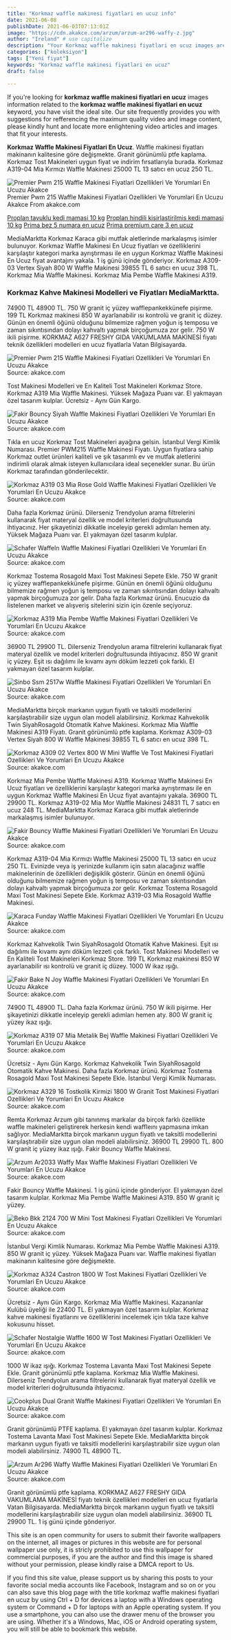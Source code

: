 ```yaml
---
title: "Korkmaz waffle makinesi fiyatlari en ucuz info"
date: 2021-06-08
publishDate: 2021-06-03T07:13:01Z
image: "https://cdn.akakce.com/arzum/arzum-ar296-waffy-z.jpg"
author: "Ireland" # use capitalize
description: "Your Korkmaz waffle makinesi fiyatlari en ucuz images are ready. Korkmaz waffle makinesi fiyatlari en ucuz are a topic that is being searched for and liked by netizens now. You can Find and Download the Korkmaz waffle makinesi fiyatlari en ucuz files here. Get all free vectors."
categories: ["koleksiyon"]
tags: ["Yeni fiyat"]
keywords: "Korkmaz waffle makinesi fiyatlari en ucuz"
draft: false

---
```


If you're looking for **korkmaz waffle makinesi fiyatlari en ucuz** images information related to the **korkmaz waffle makinesi fiyatlari en ucuz** keyword, you have visit the ideal  site.  Our site frequently  provides you with  suggestions  for refferencing  the maximum  quality video and image  content, please kindly hunt and locate more enlightening video articles and images  that fit your interests.

**Korkmaz Waffle Makinesi Fiyatlari En Ucuz**. Waffle makinesi fiyatları makinanın kalitesine göre değişmekte. Granit görünümlü ptfe kaplama. Korkmaz Tost Makineleri uygun fiyat ve indirim fırsatlarıyla burada. Korkmaz A319-04 Mia Kırmızı Waffle Makinesi 25000 TL 13 satıcı en ucuz 250 TL.

![Premier Pwm 215 Waffle Makinesi Fiyatlari Ozellikleri Ve Yorumlari En Ucuzu Akakce](https://cdn.akakce.com/premier/premier-pwm-215-z.jpg "Premier Pwm 215 Waffle Makinesi Fiyatlari Ozellikleri Ve Yorumlari En Ucuzu Akakce")
Premier Pwm 215 Waffle Makinesi Fiyatlari Ozellikleri Ve Yorumlari En Ucuzu Akakce From akakce.com

[Proplan tavuklu kedi mamasi 10 kg](/proplan-tavuklu-kedi-mamasi-10-kg/)
[Proplan hindili kisirlastirilmis kedi mamasi 10 kg](/proplan-hindili-kisirlastirilmis-kedi-mamasi-10-kg/)
[Prima bez 5 numara en ucuz](/prima-bez-5-numara-en-ucuz/)
[Prima premium care 3 en ucuz](/prima-premium-care-3-en-ucuz/)

MediaMarktta Korkmaz Karaca gibi mutfak aletlerinde markalaşmış isimler bulunuyor. Korkmaz Waffle Makinesi En Ucuz fiyatları ve özelliklerini karşılaştır kategori marka ayrıştırması ile en uygun Korkmaz Waffle Makinesi En Ucuz fiyat avantajını yakala. 1 iş günü içinde gönderiyor. Korkmaz A309-03 Vertex Siyah 800 W Waffle Makinesi 39855 TL 6 satıcı en ucuz 398 TL. Korkmaz Mia Waffle Makinesi. Korkmaz Mia Pembe Waffle Makinesi A319.

### Korkmaz Kahve Makinesi Modelleri ve Fiyatları MediaMarktta.

74900 TL 48900 TL. 750 W granit iç yüzey wafflepankekkünefe pişirme. 199 TL Korkmaz makinesi 850 W ayarlanabilir ısı kontrolü ve granit iç düzey. Günün en önemli öğünü olduğunu bilmemize rağmen yoğun iş temposu ve zaman sıkıntısından dolayı kahvaltı yapmak birçoğumuza zor gelir. 750 W ikili pişirme. KORKMAZ A627 FRESHY GIDA VAKUMLAMA MAKİNESİ fiyatı teknik özellikleri modelleri en ucuz fiyatlarla Vatan Bilgisayarda.


![Premier Pwm 215 Waffle Makinesi Fiyatlari Ozellikleri Ve Yorumlari En Ucuzu Akakce](https://cdn.akakce.com/premier/premier-pwm-215-z.jpg "Premier Pwm 215 Waffle Makinesi Fiyatlari Ozellikleri Ve Yorumlari En Ucuzu Akakce")
Source: akakce.com

Tost Makinesi Modelleri ve En Kaliteli Tost Makineleri Korkmaz Store. Korkmaz A319 Mia Waffle Makinesi. Yüksek Mağaza Puanı var. El yakmayan özel tasarım kulplar. Ücretsiz - Aynı Gün Kargo.

![Fakir Bouncy Siyah Waffle Makinesi Fiyatlari Ozellikleri Ve Yorumlari En Ucuzu Akakce](https://cdn.akakce.com/fakir/fakir-bouncy-siyah-z.jpg "Fakir Bouncy Siyah Waffle Makinesi Fiyatlari Ozellikleri Ve Yorumlari En Ucuzu Akakce")
Source: akakce.com

Tıkla en ucuz Korkmaz Tost Makineleri ayağına gelsin. İstanbul Vergi Kimlik Numarası. Premier PWM215 Waffle Makinesi Fiyatı. Uygun fiyatlara sahip Korkmaz outlet ürünleri kaliteli ve şık tasarımlı ev ve mutfak aletlerini indirimli olarak almak isteyen kullanıcılara ideal seçenekler sunar. Bu ürün Korkmaz tarafından gönderilecektir.

![Korkmaz A319 03 Mia Rose Gold Waffle Makinesi Fiyatlari Ozellikleri Ve Yorumlari En Ucuzu Akakce](https://cdn.akakce.com/korkmaz/korkmaz-a319-03-mia-rose-gold-z.jpg "Korkmaz A319 03 Mia Rose Gold Waffle Makinesi Fiyatlari Ozellikleri Ve Yorumlari En Ucuzu Akakce")
Source: akakce.com

Daha fazla Korkmaz ürünü. Dilerseniz Trendyolun arama filtrelerini kullanarak fiyat materyal özellik ve model kriterleri doğrultusunda ihtiyacınız. Her şikayetinizi dikkatle inceleyip gerekli adımları hemen aty. Yüksek Mağaza Puanı var. El yakmayan özel tasarım kulplar.

![Schafer Waffeln Waffle Makinesi Fiyatlari Ozellikleri Ve Yorumlari En Ucuzu Akakce](https://cdn.akakce.com/schafer/schafer-waffeln-z.jpg "Schafer Waffeln Waffle Makinesi Fiyatlari Ozellikleri Ve Yorumlari En Ucuzu Akakce")
Source: akakce.com

Korkmaz Tostema Rosagold Maxi Tost Makinesi Sepete Ekle. 750 W granit iç yüzey wafflepankekkünefe pişirme. Günün en önemli öğünü olduğunu bilmemize rağmen yoğun iş temposu ve zaman sıkıntısından dolayı kahvaltı yapmak birçoğumuza zor gelir. Daha fazla Korkmaz ürünü. Enucuzio da listelenen market ve alışveriş sitelerini sizin için özenle seçiyoruz.

![Korkmaz A319 Mia Pembe Waffle Makinesi Fiyatlari Ozellikleri Ve Yorumlari En Ucuzu Akakce](https://cdn.akakce.com/korkmaz/korkmaz-a319-mia-pembe-z.jpg "Korkmaz A319 Mia Pembe Waffle Makinesi Fiyatlari Ozellikleri Ve Yorumlari En Ucuzu Akakce")
Source: akakce.com

36900 TL 29900 TL. Dilerseniz Trendyolun arama filtrelerini kullanarak fiyat materyal özellik ve model kriterleri doğrultusunda ihtiyacınız. 850 W granit iç yüzey. Eşit ısı dağılımı ile kıvamı aynı döküm lezzeti çok farklı. El yakmayan özel tasarım kulplar.

![Sinbo Ssm 2517w Waffle Makinesi Fiyatlari Ozellikleri Ve Yorumlari En Ucuzu Akakce](https://cdn.akakce.com/sinbo/sinbo-ssm-2517w-z.jpg "Sinbo Ssm 2517w Waffle Makinesi Fiyatlari Ozellikleri Ve Yorumlari En Ucuzu Akakce")
Source: akakce.com

MediaMarktta birçok markanın uygun fiyatlı ve taksitli modellerini karşılaştırabilir size uygun olan modeli alabilirsiniz. Korkmaz Kahvekolik Twin SiyahRosagold Otomatik Kahve Makinesi. Korkmaz Mia Waffle Makinesi A319 Fiyatı. Granit görünümlü ptfe kaplama. Korkmaz A309-03 Vertex Siyah 800 W Waffle Makinesi 39855 TL 6 satıcı en ucuz 398 TL.

![Korkmaz A309 02 Vertex 800 W Mini Waffle Ve Tost Makinesi Fiyatlari Ozellikleri Ve Yorumlari En Ucuzu Akakce](https://cdn.akakce.com/korkmaz/korkmaz-a309-02-vertex-800-w-mini-waffle-ve-z.jpg "Korkmaz A309 02 Vertex 800 W Mini Waffle Ve Tost Makinesi Fiyatlari Ozellikleri Ve Yorumlari En Ucuzu Akakce")
Source: akakce.com

Korkmaz Mia Pembe Waffle Makinesi A319. Korkmaz Waffle Makinesi En Ucuz fiyatları ve özelliklerini karşılaştır kategori marka ayrıştırması ile en uygun Korkmaz Waffle Makinesi En Ucuz fiyat avantajını yakala. 36900 TL 29900 TL. Korkmaz A319-02 Mia Mor Waffle Makinesi 24831 TL 7 satıcı en ucuz 248 TL. MediaMarktta Korkmaz Karaca gibi mutfak aletlerinde markalaşmış isimler bulunuyor.

![Fakir Bouncy Waffle Makinesi Fiyatlari Ozellikleri Ve Yorumlari En Ucuzu Akakce](https://cdn.akakce.com/fakir/fakir-bouncy-z.jpg "Fakir Bouncy Waffle Makinesi Fiyatlari Ozellikleri Ve Yorumlari En Ucuzu Akakce")
Source: akakce.com

Korkmaz A319-04 Mia Kırmızı Waffle Makinesi 25000 TL 13 satıcı en ucuz 250 TL. Evinizde veya iş yerinizde kullanım için satın alacağınız waffle makinelerinin de özellikleri değişiklik gösterir. Günün en önemli öğünü olduğunu bilmemize rağmen yoğun iş temposu ve zaman sıkıntısından dolayı kahvaltı yapmak birçoğumuza zor gelir. Korkmaz Tostema Rosagold Maxi Tost Makinesi Sepete Ekle. Korkmaz A319-03 Mia Rosagold Waffle Makinesi.

![Karaca Funday Waffle Makinesi Fiyatlari Ozellikleri Ve Yorumlari En Ucuzu Akakce](https://cdn.akakce.com/karaca/karaca-funday-z.jpg "Karaca Funday Waffle Makinesi Fiyatlari Ozellikleri Ve Yorumlari En Ucuzu Akakce")
Source: akakce.com

Korkmaz Kahvekolik Twin SiyahRosagold Otomatik Kahve Makinesi. Eşit ısı dağılımı ile kıvamı aynı döküm lezzeti çok farklı. Tost Makinesi Modelleri ve En Kaliteli Tost Makineleri Korkmaz Store. 199 TL Korkmaz makinesi 850 W ayarlanabilir ısı kontrolü ve granit iç düzey. 1000 W ikaz ışığı.

![Fakir Bake N Joy Waffle Makinesi Fiyatlari Ozellikleri Ve Yorumlari En Ucuzu Akakce](https://cdn.akakce.com/fakir/fakir-bake-n-joy-z.jpg "Fakir Bake N Joy Waffle Makinesi Fiyatlari Ozellikleri Ve Yorumlari En Ucuzu Akakce")
Source: akakce.com

74900 TL 48900 TL. Daha fazla Korkmaz ürünü. 750 W ikili pişirme. Her şikayetinizi dikkatle inceleyip gerekli adımları hemen aty. 800 W granit iç yüzey ikaz ışığı.

![Korkmaz A319 07 Mia Metalik Bej Waffle Makinesi Fiyatlari Ozellikleri Ve Yorumlari En Ucuzu Akakce](https://cdn.akakce.com/korkmaz/korkmaz-a319-07-mia-metalik-bej-z.jpg "Korkmaz A319 07 Mia Metalik Bej Waffle Makinesi Fiyatlari Ozellikleri Ve Yorumlari En Ucuzu Akakce")
Source: akakce.com

Ücretsiz - Aynı Gün Kargo. Korkmaz Kahvekolik Twin SiyahRosagold Otomatik Kahve Makinesi. Daha fazla Korkmaz ürünü. Korkmaz Tostema Rosagold Maxi Tost Makinesi Sepete Ekle. İstanbul Vergi Kimlik Numarası.

![Korkmaz A329 16 Tostkolik Kirmizi 1800 W Granit Tost Makinesi Fiyatlari Ozellikleri Ve Yorumlari En Ucuzu Akakce](https://cdn.akakce.com/korkmaz/korkmaz-a329-16-tostkolik-kirmizi-1800-w-granit-tost-makinesi-z.jpg "Korkmaz A329 16 Tostkolik Kirmizi 1800 W Granit Tost Makinesi Fiyatlari Ozellikleri Ve Yorumlari En Ucuzu Akakce")
Source: akakce.com

Remta Korkmaz Arzum gibi tanınmış markalar da birçok farklı özellikte waffle makineleri geliştirerek herkesin kendi waffleını yapmasına imkan sağlıyor. MediaMarktta birçok markanın uygun fiyatlı ve taksitli modellerini karşılaştırabilir size uygun olan modeli alabilirsiniz. 36900 TL 29900 TL. 800 W granit iç yüzey ikaz ışığı. Fakir Bouncy Waffle Makinesi.

![Arzum Ar2033 Waffy Max Waffle Makinesi Fiyatlari Ozellikleri Ve Yorumlari En Ucuzu Akakce](https://cdn.akakce.com/arzum/arzum-ar2033-waffy-max-z.jpg "Arzum Ar2033 Waffy Max Waffle Makinesi Fiyatlari Ozellikleri Ve Yorumlari En Ucuzu Akakce")
Source: akakce.com

Fakir Bouncy Waffle Makinesi. 1 iş günü içinde gönderiyor. El yakmayan özel tasarım kulplar. Korkmaz Mia Pembe Waffle Makinesi A319. 850 W granit iç yüzey.

![Beko Bkk 2124 700 W Mini Tost Makinesi Fiyatlari Ozellikleri Ve Yorumlari En Ucuzu Akakce](https://cdn.akakce.com/beko/beko-bkk-2124-700-w-mini-z.jpg "Beko Bkk 2124 700 W Mini Tost Makinesi Fiyatlari Ozellikleri Ve Yorumlari En Ucuzu Akakce")
Source: akakce.com

İstanbul Vergi Kimlik Numarası. Korkmaz Mia Pembe Waffle Makinesi A319. 850 W granit iç yüzey. Yüksek Mağaza Puanı var. Waffle makinesi fiyatları makinanın kalitesine göre değişmekte.

![Korkmaz A324 Castron 1800 W Tost Makinesi Fiyatlari Ozellikleri Ve Yorumlari En Ucuzu Akakce](https://cdn.akakce.com/korkmaz/korkmaz-a324-castron-1800-w-z.jpg "Korkmaz A324 Castron 1800 W Tost Makinesi Fiyatlari Ozellikleri Ve Yorumlari En Ucuzu Akakce")
Source: akakce.com

Ücretsiz - Aynı Gün Kargo. Korkmaz Mia Waffle Makinesi. Kazananlar Kulübü üyeliği ile 22400 TL. El yakmayan özel tasarım kulplar. Korkmaz kahve makinesi fiyatlarını ve özelliklerini incelemek için tıkla taze kahve kokusunu hisset.

![Schafer Nostalgie Waffle 1600 W Tost Makinesi Fiyatlari Ozellikleri Ve Yorumlari En Ucuzu Akakce](https://cdn.akakce.com/schafer/schafer-nostalgie-waffle-1600-w-z.jpg "Schafer Nostalgie Waffle 1600 W Tost Makinesi Fiyatlari Ozellikleri Ve Yorumlari En Ucuzu Akakce")
Source: akakce.com

1000 W ikaz ışığı. Korkmaz Tostema Lavanta Maxi Tost Makinesi Sepete Ekle. Granit görünümlü ptfe kaplama. Korkmaz Mia Waffle Makinesi. Dilerseniz Trendyolun arama filtrelerini kullanarak fiyat materyal özellik ve model kriterleri doğrultusunda ihtiyacınız.

![Cookplus Dual Granit Waffle Makinesi Fiyatlari Ozellikleri Ve Yorumlari En Ucuzu Akakce](https://cdn.akakce.com/cookplus/cookplus-dual-granit-z.jpg "Cookplus Dual Granit Waffle Makinesi Fiyatlari Ozellikleri Ve Yorumlari En Ucuzu Akakce")
Source: akakce.com

Granit görünümlü PTFE kaplama. El yakmayan özel tasarım kulplar. Korkmaz Tostema Lavanta Maxi Tost Makinesi Sepete Ekle. MediaMarktta birçok markanın uygun fiyatlı ve taksitli modellerini karşılaştırabilir size uygun olan modeli alabilirsiniz. 74900 TL 48900 TL.

![Arzum Ar296 Waffy Waffle Makinesi Fiyatlari Ozellikleri Ve Yorumlari En Ucuzu Akakce](https://cdn.akakce.com/arzum/arzum-ar296-waffy-z.jpg "Arzum Ar296 Waffy Waffle Makinesi Fiyatlari Ozellikleri Ve Yorumlari En Ucuzu Akakce")
Source: akakce.com

Granit görünümlü ptfe kaplama. KORKMAZ A627 FRESHY GIDA VAKUMLAMA MAKİNESİ fiyatı teknik özellikleri modelleri en ucuz fiyatlarla Vatan Bilgisayarda. MediaMarktta birçok markanın uygun fiyatlı ve taksitli modellerini karşılaştırabilir size uygun olan modeli alabilirsiniz. 36900 TL 29900 TL. 1 iş günü içinde gönderiyor.

This site is an open community for users to submit their favorite wallpapers on the internet, all images or pictures in this website are for personal wallpaper use only, it is stricly prohibited to use this wallpaper for commercial purposes, if you are the author and find this image is shared without your permission, please kindly raise a DMCA report to Us.

If you find this site value, please support us by sharing this posts to your favorite social media accounts like Facebook, Instagram and so on or you can also save this blog page with the title korkmaz waffle makinesi fiyatlari en ucuz by using Ctrl + D for devices a laptop with a Windows operating system or Command + D for laptops with an Apple operating system. If you use a smartphone, you can also use the drawer menu of the browser you are using. Whether it's a Windows, Mac, iOS or Android operating system, you will still be able to bookmark this website.
